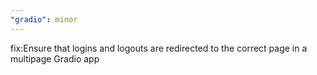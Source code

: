 ```yaml
---
"gradio": minor
---
```


fix:Ensure that logins and logouts are redirected to the correct page in a multipage Gradio app
